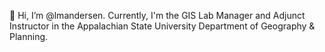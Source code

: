 👋 Hi, I’m @lmandersen. Currently, I'm the GIS Lab Manager and Adjunct Instructor in the Appalachian State University Department of Geography & Planning.
